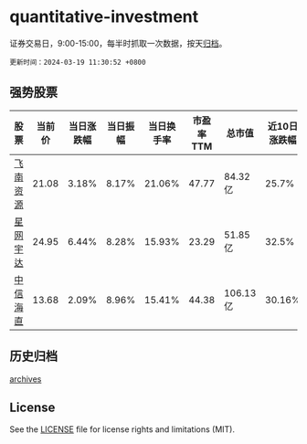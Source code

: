 # quantitative-investment

证券交易日，9:00-15:00，每半时抓取一次数据，按天[归档](archives)。

`更新时间：2024-03-19 11:30:52 +0800`

## 强势股票

|股票|当前价|当日涨跌幅|当日振幅|当日换手率|市盈率TTM|总市值|近10日涨跌幅|
|----|----|----|----|----|----|----|----|
|[飞南资源](https://xueqiu.com/S/SZ301500)|21.08|3.18%|8.17%|21.06%|47.77|84.32亿|25.7%|
|[星网宇达](https://xueqiu.com/S/SZ002829)|24.95|6.44%|8.28%|15.93%|23.29|51.85亿|32.5%|
|[中信海直](https://xueqiu.com/S/SZ000099)|13.68|2.09%|8.96%|15.41%|44.38|106.13亿|30.16%|

## 历史归档

[archives](archives)

## License

See the [LICENSE](LICENSE) file for license rights and limitations (MIT).